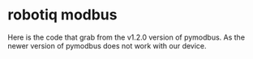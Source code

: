 # robotiq modbus

Here is the code that grab from the v1.2.0 version of pymodbus.
As the newer version of pymodbus does not work with our device.

